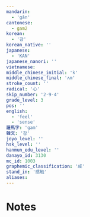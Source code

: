 ```yaml
---
mandarin:
  - 'gǎn'
cantonese:
  - gam2
korean:
  - '감'
korean_native: ''
japanese:
  - 'KAN'
japanese_nanori: ''
vietnamese:
middle_chinese_initial: 'k'
middle_chinese_final: 'ʌm'
stroke_count: ''
radical: '心'
skip_number: '2-9-4'
grade_level: 3
pos: ''
english:
  - 'feel'
  - 'sense'
羅馬字: 'gam'
韓文: '감'
joyo_level: ''
hsk_level: ''
hanmun_edu_level: ''
danayo_id: 3130
mc_id: 1003
graphemic_classification: '咸'
stand_in: '感触'
aliases:
---
```


# Notes
